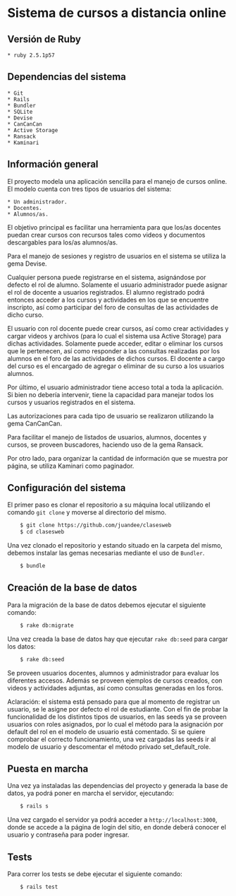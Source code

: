 # Sistema de cursos a distancia online

## Versión de Ruby

	* ruby 2.5.1p57

## Dependencias del sistema

	* Git
	* Rails
	* Bundler
	* SQLite
	* Devise
	* CanCanCan
	* Active Storage
	* Ransack
	* Kaminari

## Información general

El proyecto modela una aplicación sencilla para el manejo de cursos online. El modelo cuenta con tres tipos de usuarios del sistema:

	* Un administrador.
	* Docentes.
	* Alumnos/as.

El objetivo principal es facilitar una herramienta para que los/as docentes puedan crear cursos con recursos tales como videos y documentos descargables para los/as alumnos/as.

Para el manejo de sesiones y registro de usuarios en el sistema se utiliza la gema Devise. 

Cualquier persona puede registrarse en el sistema, asignándose por defecto el rol de alumno. Solamente el usuario administrador puede asignar el rol de docente a usuarios registrados. El alumno registrado podrá entonces acceder a los cursos y actividades en los que se encuentre inscripto, así como participar del foro de consultas de las actividades de dicho curso.

El usuario con rol docente puede crear cursos, así como crear actividades y cargar videos y archivos (para lo cual el sistema usa Active Storage) para dichas actividades. Solamente puede acceder, editar o eliminar los cursos que le pertenecen, así como responder a las consultas realizadas por los alumnos en el foro de las actividades de dichos cursos. El docente a cargo del curso es el encargado de agregar o eliminar de su curso a los usuarios alumnos.

Por último, el usuario administrador tiene acceso total a toda la aplicación. Si bien no debería intervenir, tiene la capacidad para manejar todos los cursos y usuarios registrados en el sistema.

Las autorizaciones para cada tipo de usuario se realizaron utilizando la gema CanCanCan.

Para facilitar el manejo de listados de usuarios, alumnos, docentes y cursos, se proveen buscadores, haciendo uso de la gema Ransack.

Por otro lado, para organizar la cantidad de información que se muestra por página, se utiliza Kaminari como paginador.


## Configuración del sistema

El primer paso es clonar el repositorio a su máquina local utilizando el comando `git clone` y moverse al directorio del mismo.

```bash
	$ git clone https://github.com/juandee/clasesweb
	$ cd clasesweb
```

Una vez clonado el repositorio y estando situado en la carpeta del mismo, debemos instalar las gemas necesarias mediante el uso de `Bundler`.

```bash
	$ bundle
```

## Creación de la base de datos

Para la migración de la base de datos debemos ejecutar el siguiente comando:

```bash
	$ rake db:migrate
```

Una vez creada la base de datos hay que ejecutar `rake db:seed` para cargar los datos:

```bash
	$ rake db:seed
```
Se proveen usuarios docentes, alumnos y administrador para evaluar los diferentes accesos. Además se proveen ejemplos de cursos creados, con videos y actividades adjuntas, así como consultas generadas en los foros.

Aclaración: el sistema está pensado para que al momento de registrar un usuario, se le asigne por defecto el rol de estudiante. Con el fin de probar la funcionalidad de los distintos tipos de usuarios, en las seeds ya se proveen usuarios con roles asignados, por lo cual el método para la asignación por default del rol en el modelo de usuario está comentado. Si se quiere comprobar el correcto funcionamiento, una vez cargadas las seeds ir al modelo de usuario y descomentar el método privado set_default_role.

## Puesta en marcha

Una vez ya instaladas las dependencias del proyecto y generada la base de datos, ya podrá poner en marcha el servidor, ejecutando:

```bash
	$ rails s
```

Una vez cargado el servidor ya podrá acceder a `http://localhost:3000`, donde se accede a la página de login del sitio, en donde deberá conocer el usuario y contraseña para poder ingresar.

## Tests

Para correr los tests se debe ejecutar el siguiente comando:

```bash
	$ rails test
```